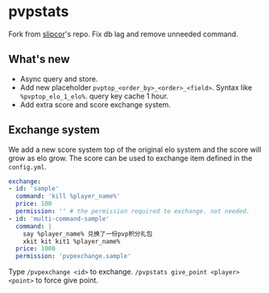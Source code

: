 # pvpstats
Fork from [slipcor](https://github.com/slipcor/PVPStats)'s repo. Fix db lag and remove unneeded command.

## What's new
- Async query and store.
- Add new placeholder `pvptop_<order_by>_<order>_<field>`. Syntax like `%pvptop_elo_1_elo%`. query key cache 1 hour.
- Add extra score and score exchange system.

## Exchange system
We add a new score system top of the original elo system and the score will grow as elo grow. The score can be used to exchange item defined in the `config.yml`.
```yaml
exchange:
- id: 'sample'
  command: 'kill %player_name%'
  price: 100
  permission: '' # the permission required to exchange. not needed.
- id: 'multi-command-sample'
  command: |
    say %player_name% 兑换了一份pvp积分礼包
    xkit kit kit1 %player_name%
  price: 1000
  permission: 'pvpexchange.sample'
```

Type `/pvpexchange <id>` to exchange. `/pvpstats give_point <player> <point>` to force give point.
